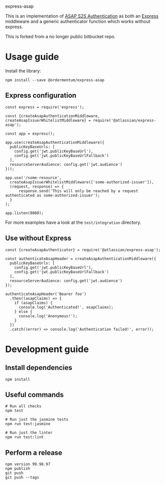  express-asap

This is an implementation of [ASAP S2S Authentication](https://s2sauth.bitbucket.io/) as both an [Express](https://expressjs.com/) middleware and a generic authenticator function which works without express.


This is forked from a no longer public bitbucket repo.


# Usage guide

Install the library:

```
npm install --save @ordermentum/express-asap
```


## Express configuration

```
const express = require('express');

const {createAsapAuthenticationMiddleware, createAsapIssuerWhitelistMiddleware} = require('@atlassian/express-asap');

const app = express();

app.use(createAsapAuthenticationMiddleware({
  publicKeyBaseUrls: [
    config.get('jwt.publicKeyBaseUrl'),
    config.get('jwt.publicKeyBaseUrlFallback')
  ],
  resourceServerAudience: config.get('jwt.audience')
}));

app.use('/some-resource',
  createAsapIssuerWhitelistMiddleware(['some-authorized-issuer']),
  (request, response) => {
      response.send('This will only be reached by a request authenticated as some-authorized-issuer');
  }
);

app.listen(8080);
```

For more examples have a look at the `test/integration` directory.


## Use without Express

```
const {createAsapAuthenticator} = require('@atlassian/express-asap');

const authenticateAsapHeader = createAsapAuthenticationMiddleware({
  publicKeyBaseUrls: [
    config.get('jwt.publicKeyBaseUrl'),
    config.get('jwt.publicKeyBaseUrlFallback')
  ],
  resourceServerAudience: config.get('jwt.audience')
});

authenticateAsapHeader('Bearer foo')
  .then((asapClaims) => {
    if (asapClaims) {
      console.log('Authenticated!', asapClaims);
    } else {
      console.log('Anonymous!');
    }
  })
  .catch((error) => console.log('Authentication failed!', error));
```



# Development guide

## Install dependencies

```
npm install
```


## Useful commands

```
# Run all checks
npm test

# Run just the jasmine tests
npm run test:jasmine

# Run just the linter
npm run test:lint
```


## Perform a release

```
npm version 99.98.97
npm publish
git push
git push --tags
```
